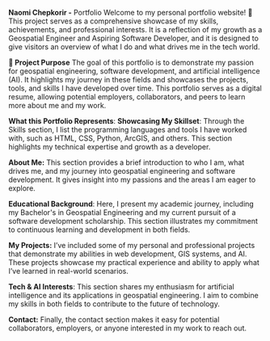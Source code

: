**Naomi Chepkorir -** Portfolio Welcome to my personal portfolio website! 🎉 This project serves as a comprehensive showcase of my skills, achievements, and professional interests. It is a reflection of my growth as a Geospatial Engineer and Aspiring Software Developer, and it is designed to give visitors an overview of what I do and what drives me in the tech world.

**🌟 Project Purpose** The goal of this portfolio is to demonstrate my passion for geospatial engineering, software development, and artificial intelligence (AI). It highlights my journey in these fields and showcases the projects, tools, and skills I have developed over time. This portfolio serves as a digital resume, allowing potential employers, collaborators, and peers to learn more about me and my work.

**What this Portfolio Represents**: 
**Showcasing My Skillset**: Through the Skills section, I list the programming languages and tools I have worked with, such as HTML, CSS, Python, ArcGIS, and others. This section highlights my technical expertise and growth as a developer.

**About Me:** This section provides a brief introduction to who I am, what drives me, and my journey into geospatial engineering and software development. It gives insight into my passions and the areas I am eager to explore.

**Educational Background**: Here, I present my academic journey, including my Bachelor's in Geospatial Engineering and my current pursuit of a software development scholarship. This section illustrates my commitment to continuous learning and development in both fields.

**My Projects:** I’ve included some of my personal and professional projects that demonstrate my abilities in web development, GIS systems, and AI. These projects showcase my practical experience and ability to apply what I’ve learned in real-world scenarios.

**Tech & AI Interests**: This section shares my enthusiasm for artificial intelligence and its applications in geospatial engineering. I aim to combine my skills in both fields to contribute to the future of technology.

**Contact:** Finally, the contact section makes it easy for potential collaborators, employers, or anyone interested in my work to reach out.

